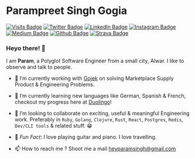 
# Parampreet Singh Gogia
[![Visits Badge](https://badges.pufler.dev/visits/paramsingh96/paramsingh96)](paramsingh96.github.io)
[![Twitter Badge](https://img.shields.io/badge/Twitter-Profile-informational?style=flat&logo=twitter&logoColor=white&color=1CA2F1)](https://twitter.com/paramsingh96)
[![LinkedIn Badge](https://img.shields.io/badge/LinkedIn-Profile-informational?style=flat&logo=linkedin&logoColor=white&color=0D76A8)](https://www.linkedin.com/in/parampreet-singh-b13313a6/)
[![Instagram Badge](https://img.shields.io/badge/Instagram-Profile-informational?style=flat&logo=instagram&logoColor=white&color=8A3AB9)](https://instagram.com/paramsingh96)
[![Medium Badge](https://img.shields.io/badge/Medium-Profile-informational?style=flat&logo=medium&logoColor=white&color=00ab6c)](https://medium.com/@paramsingh96)
[![Github Badge](https://img.shields.io/badge/Github-Profile-informational?style=flat&logo=github&logoColor=white&color=333)](https://github.com/paramsingh96)
[![Strava Badge](https://img.shields.io/badge/Strava-Profile-informational?style=flat&logo=strava&logoColor=white&color=EA5E30)](https://www.strava.com/athletes/90606598)

### Heyo there! 👋

I am **Param**, a Polyglot Software Engineer from a small city, Alwar. I like to observe and talk to people.


- 🔭 I’m currently working with [Gojek] on solving Marketplace Supply Product & Engineering Problems.
- 🌱 I’m currently learning new languages like German, Spanish & French, checkout my progress here at [Duolingo]!
- 👯 I’m looking to collaborate on exciting, useful & meaningful Engineering work. Preferably in `Ruby`, `Golang`, `Clojure`, `Rust`, `React`, `Postgres`, `Redis`, `Dev/CLI tools` & related stuff. 😁

- 🎵 *Fun Fact*: I love playing guitar and piano. I love travelling.

- 📫 How to reach me ? 
     Shoot me a mail [heyparamsingh@gmail.com]


[Gojek]: https://www.gojek.io/
[Duolingo]: https://duolingo.com/profile/paramsingh96
[heyparamsingh@gmail.com]: mailto:heyparamsingh@gmail.com


